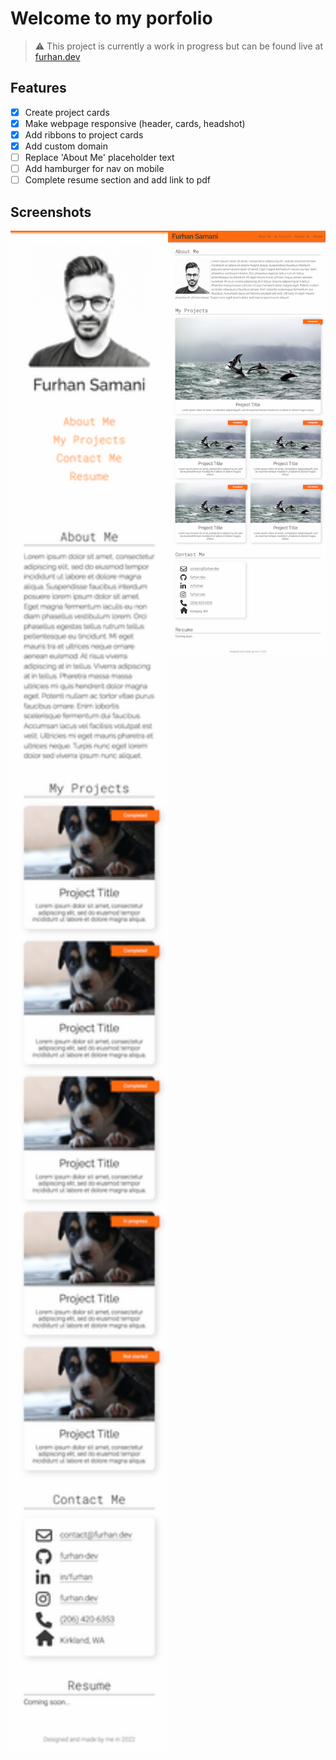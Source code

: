 # Welcome to my porfolio

> :warning:  This project is currently a work in progress but can be found live at [furhan.dev](https://furhan.dev) 

## Features
- [x] Create project cards 
- [x] Make webpage responsive (header, cards, headshot)
- [x] Add ribbons to project cards
- [x] Add custom domain
- [ ] Replace 'About Me' placeholder text
- [ ] Add hamburger for nav on mobile
- [ ] Complete resume section and add link to pdf

## Screenshots
<p width="100%">
    <img width="50%" style="float: left;"src="./assets/img/portfolio-screenshot-mobile.png?raw=true" alt="Mobile screenshot">
    <img width="50%" src="./assets/img/portfolio-screenshot-desktop.png?raw=true" alt="Desktop screenshot">
</p>